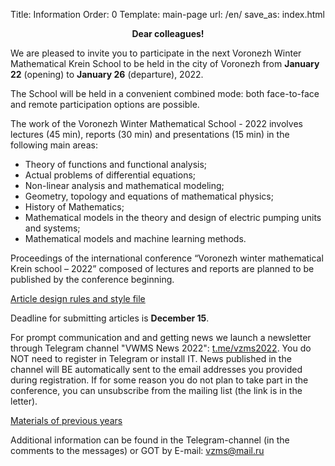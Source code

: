 Title: Information
Order: 0
Template: main-page
url: /en/
save_as: index.html

**<center>Dear colleagues!</center>**

We are pleased to invite you to participate in the next Voronezh Winter Mathematical Krein School to be held in the city of Voronezh from **January 22** (opening) to **January 26** (departure), 2022.

The School will be held in a convenient combined mode: both face-to-face and remote participation options are possible.

The work of the Voronezh Winter Mathematical School - 2022 involves lectures (45 min), reports (30 min) and presentations (15 min) in the following main areas:

* Theory of functions and functional analysis;
* Actual problems of differential equations;
* Non-linear analysis and mathematical modeling;
* Geometry, topology and equations of mathematical physics;
* History of Mathematics;
* Mathematical models in the theory and design of electric pumping units and systems;
* Mathematical models and machine learning methods.

Proceedings of the international conference “Voronezh winter mathematical Krein school – 2022” composed of lectures and reports are planned to be published by the conference beginning.

[Article design rules and style file](rules)

Deadline for submitting articles is **December 15**.

For prompt communication and and getting news  we launch a newsletter through Telegram channel "VWMS News 2022": [t.me/vzms2022](https://t.me/vzms2022). You do NOT need to register in Telegram or install IT. News published in the channel will BE automatically sent to the email addresses you provided during registration. If for some reason you do not plan to take part in the conference, you can unsubscribe from the mailing list (the link is in the letter).

[Materials of previous years](history)

Additional information can be found in the Telegram-channel (in the comments to the messages) or GOT by E-mail: [vzms@mail.ru](mailto:vzms@mail.ru)
